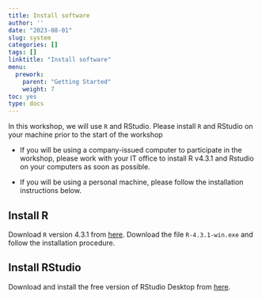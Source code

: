 ```yaml
---
title: Install software
author: ''
date: "2023-08-01"
slug: system
categories: []
tags: []
linktitle: "Install software"
menu:
  prework:
    parent: "Getting Started"
    weight: 7
toc: yes
type: docs
---
```


In this workshop, we will use `R` and RStudio. Please install `R` and RStudio on your machine prior to the start of the workshop

- If you will be using a company-issued computer to participate in the workshop, please work with your IT office to install R v4.3.1 and Rstudio on your computers as soon as possible. 

- If you will be using a personal machine, please follow the installation instructions below.

## Install R

Download `R` version 4.3.1 from [here](https://cran.r-project.org/bin/windows/base/old/4.3.1/). Download the file `R-4.3.1-win.exe` and follow the installation procedure.

## Install RStudio

Download and install the free version of RStudio Desktop from [here](https://rstudio.com/products/rstudio/download/#download).

